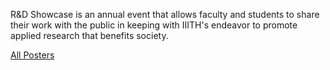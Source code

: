 R&D Showcase is an annual event that allows faculty and students to share
their work with the public in keeping with IIITH's endeavor to promote
applied research that benefits society.

[All Posters](https://photos.app.goo.gl/TBXrWQr6gU3wF3jv9)
